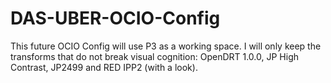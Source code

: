 # DAS-UBER-OCIO-Config

This future OCIO Config will use P3 as a working space.
I will only keep the transforms that do not break visual cognition: OpenDRT 1.0.0, JP High Contrast, JP2499 and RED IPP2 (with a look).
